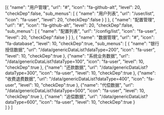 [{
    "name": "用户管理", 
    "url": "#",
    "icon": "fa-github-alt",
    "level": 20,
    "checkDep":false,
    "sub_menus": [
       {
         "name": "用户列表", 
          "url": "/user/list",
          "icon": "fa-user",
          "level":  20,
          "checkDep":false
          }
       ]
},
{
    "name": "配置管理",
    "url": "#",
    "icon": "fa-github-alt",
    "level": 20,
    "checkDep":false,
    "sub_menus": [
       {
         "name": "配置列表",
          "url": "/config/list",
          "icon": "fa-user",
          "level":  20,
          "checkDep":false
          }
       ]
},
{
    "name": "数据管理", 
    "url": "#",
    "icon": "fa-database",
    "level": 10,
    "checkDep":true,
     "sub_menus": [
           {
             "name": "银行授信数据",
              "url": "/data/genericDataList?dataType=200",
              "icon": "fa-user",
              "level":  10,
              "checkDep":true
              },
             {"name": "系统业务数据",
              "url": "/data/genericDataList?dataType=100",
              "icon": "fa-user",
              "level":  10,
              "checkDep":true
              },
             {"name": "还款数据",
              "url": "/data/genericDataList?dataType=300",
              "icon": "fa-user",
              "level":  10,
              "checkDep":true
              },
             {"name": "收费退费数据",
              "url": "/data/genericDataList?dataType=400",
              "icon": "fa-user",
              "level":  10,
              "checkDep":true
              },
             {"name": "代偿数据",
              "url": "/data/genericDataList?dataType=500",
              "icon": "fa-user",
              "level":  10,
              "checkDep":true
              },
             {"name": "追偿数据",
              "url": "/data/genericDataList?dataType=600",
              "icon": "fa-user",
              "level":  10,
              "checkDep":true
              }                                                                      
           ]
}
]

